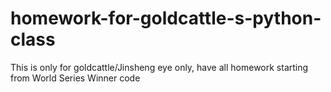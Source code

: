 # homework-for-goldcattle-s-python-class
This is only for goldcattle/Jinsheng eye only, have all homework starting from World Series Winner code
